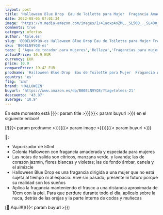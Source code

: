 ```yaml
---
layout: post
title: 'Halloween Blue Drop  Eau de Toilette para Mujer  Fragancia Amaderada  50 ml con Vaporizador'
date: 2022-08-05 07:01:34
image: 'https://m.media-amazon.com/images/I/41aoxpAoZML._SL500_._SL400_.jpg'
comments: true
category: ofertas
author: 'tole.es'
slug: 'B00ELN9YQ8-es Halloween Blue Drop Eau de Toilette para Mujer Fragancia...'
sku: 'B00ELN9YQ8-es'
tags: [ 'Agua de tocador para mujeres','Belleza','Fragancias para mujeres','Perfumes y fragancias','de','eau','halloween','toilette','🇪🇸', ]
actualPrice: 10.9 EUR
currency: EUR
price: 10.9
comparePrice: 19.42 EUR
prodname: 'Halloween Blue Drop  Eau de Toilette para Mujer  Fragancia Amaderada  50 ml con Vaporizador'
country: 'es'
flag: '🇪🇸'
brand: 'HALLOWEEN'
buyurl: 'https://www.amazon.es/dp/B00ELN9YQ8/?tag=tolees-21'
descuento: '43.87'
average: '10.9'
---
```


En este momento está [{{< param title >}}]({{< param buyurl >}}) en el siguiente enlace!

[![{{< param prodname >}}]({{< param image >}})]({{< param buyurl >}})

🔎:

- Vaporizador de 50ml
- Colonia Halloween con fragancia amaderada y especiada para mujeres
- Las notas de salida son cítricos, manzana verde, y lavanda; las de corazón jazmín, flores blancas y violetas; las de fondo ámbar, canela y el almizcle
- Halloween Blue Drop es una fragancia dirigida a una mujer que no está sujeta al tiempo ni al espacio. Vive sin pasado, presente ni futuro porque su realidad son los sueños
- Aplica la fragancia manteniendo el frasco a una distancia aproximada de 10cm con la piel. Para que perdure durante todo el día, aplícalo sobre la nuca, detrás de las orejas y la parte interna de codos y muñecas

[🛒 Aquí!!!]({{< param buyurl >}})
